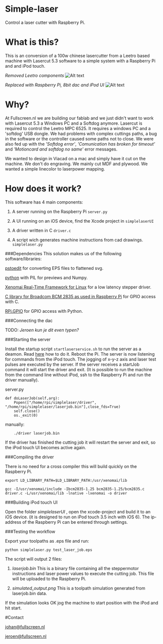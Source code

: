 Simple-laser
============

Control a laser cutter with Raspberry Pi.

What is this?
=============
This is an conversion of a 100w chinese lasercutter from a Leetro based machine with Lasercut 5.3 software to a simple system with a Raspberry Pi and and iPod touch.

*Removed Leetro components*
![Alt text](https://raw.github.com/fullscreennl/simple-laser/master/images/leetro.jpg "removed leetro parts.")

*Replaced with Raspberry Pi, 8bit dac and iPod UI*
![Alt text](https://raw.github.com/fullscreennl/simple-laser/master/images/ipod_controls.jpg "iPod controls and rasberryPi with dac.")

Why?
====
At Fullscreen.nl we are building our fablab and we just didn't want to work with Lasercut 5.3 a Windows PC and a Softdog anymore. Lasercut is required to control the Leetro MPC 6525. It requires a windows PC and a 'softdog' USB dongle. We had problems with complex cuttings paths, a bug in the software or the controller caused some paths not to close. We were also fed up with the *'Softdog error'*, *'Comunication has broken for timeout'* and *'Motioncard and softdog no same'* error messages.

We wanted to design in Viacad on a mac and simply have it cut on the machine. We don't do engraving. We mainly cut MDF and plywood. We wanted a simple linecolor to laserpower mapping.

How does it work?
=================

This software has 4 main components:

1) A server running on the Raspberry Pi `server.py`

2) A UI running on an iOS device, find the Xcode project in `simplelaserUI`

3) A driver written in C `driver.c`

4) A script wich generates machine instructions from cad drawings. `simplelaser.py`

###Dependencies
This solution makes us of the following software/libraries:

[pstoedit](http://www.pstoedit.net) for converting EPS files to flattened svg.

[python](http://www.python.org) with PIL for previews and Numpy.

[Xenomai Real-Time Framework for Linux](http://www.xenomai.org) for a low latency stepper driver.

[C library for Broadcom BCM 2835 as used in Raspberry Pi](http://www.airspayce.com/mikem/bcm2835/) for GPIO access with C.

[RPi.GPIO](https://pypi.python.org/pypi/RPi.GPIO) for GPIO access with Python.

###Connecting the dac

TODO: *Jeroen kun je dit even typen?*

###Starting the server

Install the startup script `startlaserservice.sh` to run the server as a deamon.
Read [here](http://blog.scphillips.com/2013/07/getting-a-python-script-to-run-in-the-background-as-a-service-on-boot/) how to do it. Reboot the Pi.
The server is now listening for commands from the iPod touch. The jogging of x-y-z axis and laser test pulses are executed by the server. If the server receives a startJob command it will start the driver and exit. (It is possible to run the machine from the command line without iPod, ssh to the Raspberry Pi and run the driver manually).

server.py

	def doLaserJob(self,arg):
        Popen(["/home/rpi/simplelaser/driver", "/home/rpi/simplelaser/laserjob.bin"],close_fds=True)
        self.close()
        os._exit(0)
        
manually:
        
        ./driver laserjob.bin
        
        
        
If the driver has finished the cutting job it will restart the server and exit, so the iPod touch UI becomes active again.

###Compiling the driver

There is no need for a cross compiler this will build quickly on the Raspberry Pi.

	export LD_LIBRARY_PATH=$LD_LIBRARY_PATH:/usr/xenomai/lib
	
	gcc -I/usr/xenomai/include -Ibcm2835-1.25 bcm2835-1.25/bcm2835.c driver.c -L/usr/xenomai/lib -lnative -lxenomai -o driver
	
###Building iPod touch UI

Open the folder *simplelaserUI* , open the xcode-project and build it to an iOS device. (it is designed to run on iPod touch 3.5 inch with iOS 6). The ip-address of the Raspberry Pi can be entered through settings.

###Testing the workflow

Export your toolpaths as .eps file and run:

	python simplelaser.py test_laser_job.eps
	
The script will output 2 files: 

1) *laserjob.bin* This is a binary file containing all the steppermotor instructions and laser power values to execute the cutting job. This file will be uploaded to the Raspberry Pi.

2) *simulated_output.png* This is a toolpath simulation generated from laserjob.bin data.

If the simulation looks OK jog the machine to start position with the iPod and hit start.

#Contact

[johan@fullscreen.nl](johan@fullscreen.nl)

[jeroen@fullscreen.nl](jeroen@fullscreen.nl)




	
	

	









